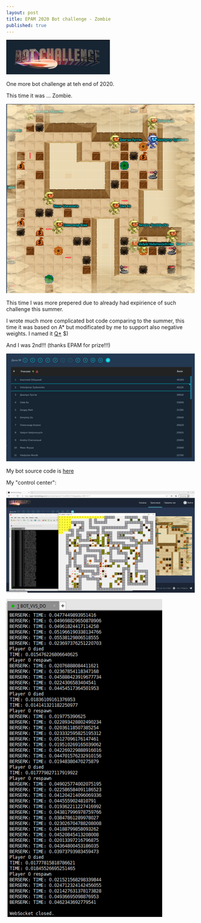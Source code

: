 ```yaml
---
layout: post
title: EPAM 2020 Bot challenge - Zombie
published: true
---
```


![logo](../images/EPAM-2020-Zombie/logo.png)

One more bot challenge at teh end of 2020.

This time it was ... Zombie.

<!--more-->

![logo](../images/EPAM-2020-Zombie/board_240.png)

This time I was more prepered due to already had expirience of such challenge this summer.

I wrote much more complicated bot code comparing to the summer, this time it was based on A* but modificated  by me to support also negative weights. I named it [Q*](https://github.com/BlackVS/botchallenge-epam-2020-Zombie/blob/main/current/qstar.py) $)


And I was 2nd!!! (thanks EPAM for prize!!!)

![logo](../images/EPAM-2020-Zombie/scoreboard.png)

My bot source code is [here](https://github.com/BlackVS/botchallenge-epam-2020-Zombie)

My "control center":

![logo](../images/EPAM-2020-Zombie/image1.png)

![logo](../images/EPAM-2020-Zombie/image2.png)